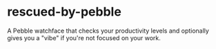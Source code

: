 # rescued-by-pebble
A Pebble watchface that checks your productivity levels and optionally gives you a "vibe" if you're not focused on your work.
